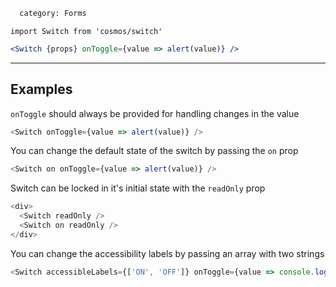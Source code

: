 ```meta
  category: Forms
```

`import Switch from 'cosmos/switch'`

```jsx
<Switch {props} onToggle={value => alert(value)} />
```

---

## Examples

`onToggle` should always be provided for handling changes in the value

```js
<Switch onToggle={value => alert(value)} />
```

You can change the default state of the switch by passing the `on` prop

```js
<Switch on onToggle={value => alert(value)} />
```

Switch can be locked in it's initial state with the `readOnly` prop

```js
<div>
  <Switch readOnly />
  <Switch on readOnly />
</div>
```

You can change the accessibility labels by passing an array with two strings

```js
<Switch accessibleLabels={['ON', 'OFF']} onToggle={value => console.log(value)} />
```

